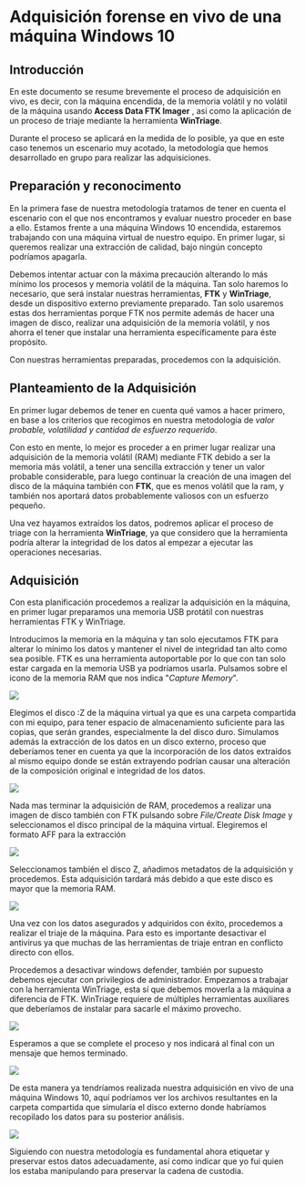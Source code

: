 # Adquisición forense en vivo de una máquina Windows 10

## Introducción

En este documento se resume brevemente el proceso de adquisición en vivo, es decir, con la máquina encendida, de la memoria volátil y no volátil de la máquina usando **Access Data FTK Imager** , asi como la aplicación de un proceso de triaje mediante la herramienta **WinTriage**.

Durante el proceso se aplicará en la medida de lo posible, ya que en este caso tenemos un escenario muy acotado, la metodología que hemos desarrollado en grupo para realizar las adquisiciones. 

## Preparación y reconocimento

En la primera fase de nuestra metodología tratamos de tener en cuenta el escenario con el que nos encontramos y evaluar nuestro proceder en base a ello. Estamos frente a una máquina Windows 10 encendida, estaremos trabajando con una máquina virtual de nuestro equipo. En primer lugar, si queremos realizar una extracción de calidad, bajo ningún concepto podríamos apagarla. 

Debemos intentar actuar con la máxima precaución alterando lo más mínimo los procesos y memoria volátil de la máquina. Tan solo haremos lo necesario, que será instalar nuestras herramientas, **FTK** y **WinTriage**, desde un dispositivo externo previamente preparado. Tan solo usaremos estas dos herramientas porque FTK nos permite además de hacer una imagen de disco, realizar una adquisición de la memoria volátil, y nos ahorra el tener que instalar una herramienta específicamente para éste propósito.

Con nuestras herramientas preparadas, procedemos con la adquisición.

## Planteamiento de la Adquisición

En primer lugar debemos de tener en cuenta qué vamos a hacer primero, en base a los criterios que recogimos en nuestra metodología de *valor probable, volatilidad y cantidad de esfuerzo requerido*. 

Con esto en mente, lo mejor es proceder a en primer lugar realizar una adquisición de la memoria volátil (RAM) mediante FTK debido a ser la memoria más volátil, a tener una sencilla extracción y tener un valor probable considerable, para luego continuar la creación de una imagen del disco de la máquina también con **FTK**, que es menos volátil que la ram, y también nos aportará datos probablemente valiosos con un esfuerzo pequeño. 

Una vez hayamos extraídos los datos, podremos aplicar el proceso de triage con la herramienta **WinTriage**, ya que considero que la herramienta podría alterar la integridad de los datos al empezar a ejecutar las operaciones necesarias.

## Adquisición

Con esta planificación procedemos a realizar la adquisición en la máquina, en primer lugar preparamos una memoria USB protátil con nuestras herramientas FTK y WinTriage.

Introducimos la memoria en la máquina y tan solo ejecutamos FTK para alterar lo mínimo los datos y mantener el nivel de integridad tan alto como sea posible. FTK es una herramienta autoportable por lo que con tan solo estar cargada en la memoria USB ya podríamos usarla. Pulsamos sobre el icono de la memoria RAM que nos indica "*Capture Memory*". 

![](img/captureMemory.png)

Elegimos el disco :Z de la máquina virtual ya que es una carpeta compartida con mi equipo, para tener espacio de almacenamiento suficiente para las copias, que serán grandes, especialmente la del disco duro. Simulamos además la extracción de los datos en un disco externo, proceso que deberíamos tener en cuenta ya que la incorporación de los datos extraídos al mismo equipo donde se están extrayendo podrían causar una alteración de la composición original e integridad de los datos.

![](img/captureMemory2.png)

Nada mas terminar la adquisición de RAM, procedemos a realizar una imagen de disco también con FTK pulsando sobre *File/Create Disk Image* y seleccionamos el disco principal de la máquina virtual. Elegiremos el formato AFF para la extracción

![](img/imagenDisco.png)

Seleccionamos también el disco Z, añadimos  metadatos de la adquisición y procedemos. Esta adquisición tardará más debido a que este disco es mayor que la memoria RAM.

![](img/imagenDisco2.png)


Una vez con los datos asegurados y adquiridos con éxito, procedemos a realizar el triaje de la máquina. Para esto es importante desactivar el antivirus ya que muchas de las herramientas de triaje entran en conflicto directo con ellos. 

Procedemos a desactivar windows defender, también por supuesto debemos ejecutar con privilegios de administrador. Empezamos a trabajar con la herramienta WinTriage, esta sí que debemos moverla a la máquina a diferencia de FTK. WinTriage requiere de múltiples herramientas auxiliares que deberíamos de instalar para sacarle el máximo provecho.

![](img/wintriage.png)

Esperamos a que se complete el proceso y nos indicará al final con un mensaje que hemos terminado.

![](img/wintriage2.jpeg)

De esta manera ya tendríamos realizada nuestra adquisición en vivo de una máquina Windows 10, aquí podríamos ver los archivos resultantes en la carpeta compartida que simularía el disco externo donde habríamos recopilado los datos para su posterior análisis.

![](img/fin2.jpeg)

Siguiendo con nuestra metodología es fundamental ahora etiquetar y preservar estos datos adecuadamente, así como indicar que yo fui quien los estaba manipulando para preservar la cadena de custodia.


